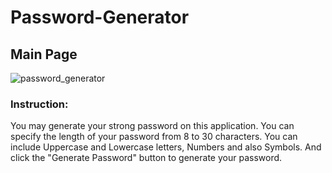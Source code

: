 # Password-Generator

## Main Page
![password_generator](https://user-images.githubusercontent.com/66511606/126177225-253980a0-b740-474f-8624-9a1bad11c2aa.png)

### Instruction:
You may generate your strong password on this application.
You can specify the length of your password from 8 to 30 characters.
You can include Uppercase and Lowercase letters, Numbers and also Symbols.
And click the "Generate Password" button to generate your password.
